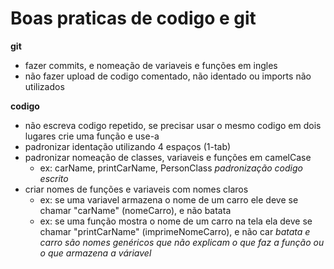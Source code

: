 # Boas praticas de codigo e git

__git__
- fazer commits, e nomeação de variaveis e funções em ingles
- não fazer upload de codigo comentado, não identado ou imports não utilizados

__codigo__
- não escreva codigo repetido, se precisar usar o mesmo codigo em dois lugares crie uma função e use-a
- padronizar identação utilizando 4 espaços (1-tab)
- padronizar nomeação de classes, variaveis e funções em camelCase
    - ex: carName, printCarName, PersonClass
    _padronização codigo escrito_
- criar nomes de funções e variaveis com nomes claros
    - ex: se uma variavel armazena o nome de um carro ele deve se chamar "carName" (nomeCarro), e não batata
    - ex: se uma função mostra o nome de um carro na tela ela deve se chamar "printCarName" (imprimeNomeCarro), e não car
    _batata e carro são nomes genéricos que não explicam o que faz a função ou o que armazena a váriavel_
